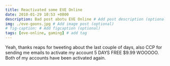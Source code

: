 ```yaml
---
title: Reactivated some EVE Online
date: 2010-01-29 10:53 +0800
description: Bad post abotu EVE Online # Add post description (optional)
img: ./eve-goons.jpg # Add image post (optional)
# fig-caption: # Add figcaption (optional)
tags: [eve-online, gaming] # add tag
---
```


Yeah, thanks reaps for tweeting about the last couple of days, also CCP
for sending me emails to activate my account 5 DAYS FREE $9.99 WOOOOO.
Both of my accounts have been activated again.
